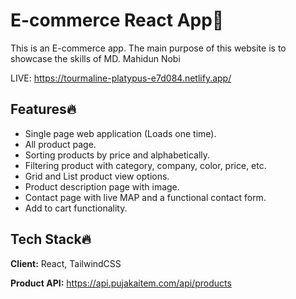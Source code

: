 
# E-commerce React App🚀

This is an E-commerce app. The main purpose of this website is to showcase the skills of MD. Mahidun Nobi

LIVE: https://tourmaline-platypus-e7d084.netlify.app/


## Features🔥

- Single page web application (Loads one time).
- All product page.
- Sorting products by price and alphabetically.
- Filtering product with category, company, color, price, etc.
- Grid and List product view options.
- Product description page with image.
- Contact page with live MAP and a functional contact form.
- Add to cart functionality.



## Tech Stack🔥

**Client:** React, TailwindCSS

**Product API:** https://api.pujakaitem.com/api/products




